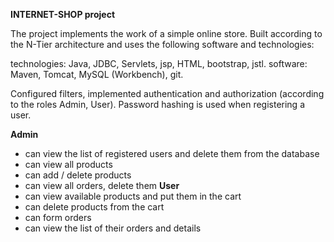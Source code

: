 **INTERNET-SHOP project**

The project implements the work of a simple online store. Built according to the N-Tier 
architecture and uses the following software and technologies:

technologies: 
Java, JDBC, Servlets, jsp, HTML, bootstrap, jstl.
software: 
Maven, Tomcat, MySQL (Workbench), git.

Configured filters, implemented authentication and authorization 
(according to the roles Admin, User). Password hashing is used when registering a user.

**Admin** 
- can view the list of registered users and delete them from the database
- can view all products
- can add / delete products
- can view all orders, delete them 
**User** 
- can view available products and put them in the cart
- can delete products from the cart 
- can form orders 
- can view the list of their orders and details
